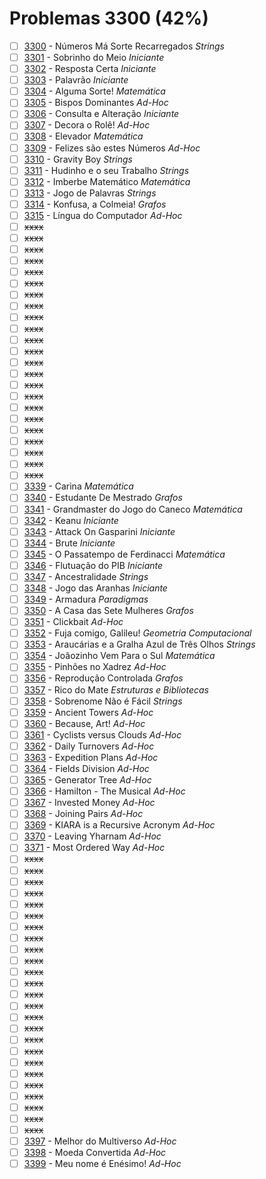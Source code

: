 # Problemas 3300 (42%)

- [ ]  [3300](https://www.beecrowd.com.br/judge/pt/problems/view/3300) - Números Má Sorte Recarregados *Strings*
- [ ]  [3301](https://www.beecrowd.com.br/judge/pt/problems/view/3301) - Sobrinho do Meio *Iniciante*
- [ ]  [3302](https://www.beecrowd.com.br/judge/pt/problems/view/3302) - Resposta Certa *Iniciante*
- [ ]  [3303](https://www.beecrowd.com.br/judge/pt/problems/view/3303) - Palavrão *Iniciante*
- [ ]  [3304](https://www.beecrowd.com.br/judge/pt/problems/view/3304) - Alguma Sorte! *Matemática*
- [ ]  [3305](https://www.beecrowd.com.br/judge/pt/problems/view/3305) - Bispos Dominantes *Ad-Hoc*
- [ ]  [3306](https://www.beecrowd.com.br/judge/pt/problems/view/3306) - Consulta e Alteração *Iniciante*
- [ ]  [3307](https://www.beecrowd.com.br/judge/pt/problems/view/3307) - Decora o Rolê! *Ad-Hoc*
- [ ]  [3308](https://www.beecrowd.com.br/judge/pt/problems/view/3308) - Elevador *Matemática*
- [ ]  [3309](https://www.beecrowd.com.br/judge/pt/problems/view/3309) - Felizes são estes Números *Ad-Hoc*
- [ ]  [3310](https://www.beecrowd.com.br/judge/pt/problems/view/3310) - Gravity Boy *Strings*
- [ ]  [3311](https://www.beecrowd.com.br/judge/pt/problems/view/3311) - Hudinho e o seu Trabalho *Strings*
- [ ]  [3312](https://www.beecrowd.com.br/judge/pt/problems/view/3312) - Imberbe Matemático *Matemática*
- [ ]  [3313](https://www.beecrowd.com.br/judge/pt/problems/view/3313) - Jogo de Palavras *Strings*
- [ ]  [3314](https://www.beecrowd.com.br/judge/pt/problems/view/3314) - Konfusa, a Colmeia! *Grafos*
- [ ]  [3315](https://www.beecrowd.com.br/judge/pt/problems/view/3315) - Língua do Computador *Ad-Hoc*
- [ ] ~~xxxx~~
- [ ] ~~xxxx~~
- [ ] ~~xxxx~~
- [ ] ~~xxxx~~
- [ ] ~~xxxx~~
- [ ] ~~xxxx~~
- [ ] ~~xxxx~~
- [ ] ~~xxxx~~
- [ ] ~~xxxx~~
- [ ] ~~xxxx~~
- [ ] ~~xxxx~~
- [ ] ~~xxxx~~
- [ ] ~~xxxx~~
- [ ] ~~xxxx~~
- [ ] ~~xxxx~~
- [ ] ~~xxxx~~
- [ ] ~~xxxx~~
- [ ] ~~xxxx~~
- [ ] ~~xxxx~~
- [ ] ~~xxxx~~
- [ ] ~~xxxx~~
- [ ] ~~xxxx~~
- [ ] ~~xxxx~~
- [ ]  [3339](https://www.beecrowd.com.br/judge/pt/problems/view/3339) - Carina *Matemática*
- [ ]  [3340](https://www.beecrowd.com.br/judge/pt/problems/view/3340) - Estudante De Mestrado *Grafos*
- [ ]  [3341](https://www.beecrowd.com.br/judge/pt/problems/view/3341) - Grandmaster do Jogo do Caneco *Matemática*
- [ ]  [3342](https://www.beecrowd.com.br/judge/pt/problems/view/3342) - Keanu *Iniciante*
- [ ]  [3343](https://www.beecrowd.com.br/judge/pt/problems/view/3343) - Attack On Gasparini *Iniciante*
- [ ]  [3344](https://www.beecrowd.com.br/judge/pt/problems/view/3344) - Brute *Iniciante*
- [ ]  [3345](https://www.beecrowd.com.br/judge/pt/problems/view/3345) - O Passatempo de Ferdinacci *Matemática*
- [ ]  [3346](https://www.beecrowd.com.br/judge/pt/problems/view/3346) - Flutuação do PIB *Iniciante*
- [ ]  [3347](https://www.beecrowd.com.br/judge/pt/problems/view/3347) - Ancestralidade *Strings*
- [ ]  [3348](https://www.beecrowd.com.br/judge/pt/problems/view/3348) - Jogo das Aranhas *Iniciante*
- [ ]  [3349](https://www.beecrowd.com.br/judge/pt/problems/view/3349) - Armadura *Paradigmas*
- [ ]  [3350](https://www.beecrowd.com.br/judge/pt/problems/view/3350) - A Casa das Sete Mulheres *Grafos*
- [ ]  [3351](https://www.beecrowd.com.br/judge/pt/problems/view/3351) - Clickbait *Ad-Hoc*
- [ ]  [3352](https://www.beecrowd.com.br/judge/pt/problems/view/3352) - Fuja comigo, Galileu! *Geometria Computacional*
- [ ]  [3353](https://www.beecrowd.com.br/judge/pt/problems/view/3353) - Araucárias e a Gralha Azul de Três Olhos *Strings*
- [ ]  [3354](https://www.beecrowd.com.br/judge/pt/problems/view/3354) - Joãozinho Vem Para o Sul *Matemática*
- [ ]  [3355](https://www.beecrowd.com.br/judge/pt/problems/view/3355) - Pinhões no Xadrez *Ad-Hoc*
- [ ]  [3356](https://www.beecrowd.com.br/judge/pt/problems/view/3356) - Reprodução Controlada *Grafos*
- [ ]  [3357](https://www.beecrowd.com.br/judge/pt/problems/view/3357) - Rico do Mate *Estruturas e Bibliotecas*
- [ ]  [3358](https://www.beecrowd.com.br/judge/pt/problems/view/3358) - Sobrenome Não é Fácil *Strings*
- [ ]  [3359](https://www.beecrowd.com.br/judge/pt/problems/view/3359) - Ancient Towers *Ad-Hoc*
- [ ]  [3360](https://www.beecrowd.com.br/judge/pt/problems/view/3360) - Because, Art! *Ad-Hoc*
- [ ]  [3361](https://www.beecrowd.com.br/judge/pt/problems/view/3361) - Cyclists versus Clouds *Ad-Hoc*
- [ ]  [3362](https://www.beecrowd.com.br/judge/pt/problems/view/3362) - Daily Turnovers *Ad-Hoc*
- [ ]  [3363](https://www.beecrowd.com.br/judge/pt/problems/view/3363) - Expedition Plans *Ad-Hoc*
- [ ]  [3364](https://www.beecrowd.com.br/judge/pt/problems/view/3364) - Fields Division *Ad-Hoc*
- [ ]  [3365](https://www.beecrowd.com.br/judge/pt/problems/view/3365) - Generator Tree *Ad-Hoc*
- [ ]  [3366](https://www.beecrowd.com.br/judge/pt/problems/view/3366) - Hamilton - The Musical *Ad-Hoc*
- [ ]  [3367](https://www.beecrowd.com.br/judge/pt/problems/view/3367) - Invested Money *Ad-Hoc*
- [ ]  [3368](https://www.beecrowd.com.br/judge/pt/problems/view/3368) - Joining Pairs *Ad-Hoc*
- [ ]  [3369](https://www.beecrowd.com.br/judge/pt/problems/view/3369) - KIARA is a Recursive Acronym *Ad-Hoc*
- [ ]  [3370](https://www.beecrowd.com.br/judge/pt/problems/view/3370) - Leaving Yharnam *Ad-Hoc*
- [ ]  [3371](https://www.beecrowd.com.br/judge/pt/problems/view/3371) - Most Ordered Way *Ad-Hoc*
- [ ] ~~xxxx~~
- [ ] ~~xxxx~~
- [ ] ~~xxxx~~
- [ ] ~~xxxx~~
- [ ] ~~xxxx~~
- [ ] ~~xxxx~~
- [ ] ~~xxxx~~
- [ ] ~~xxxx~~
- [ ] ~~xxxx~~
- [ ] ~~xxxx~~
- [ ] ~~xxxx~~
- [ ] ~~xxxx~~
- [ ] ~~xxxx~~
- [ ] ~~xxxx~~
- [ ] ~~xxxx~~
- [ ] ~~xxxx~~
- [ ] ~~xxxx~~
- [ ] ~~xxxx~~
- [ ] ~~xxxx~~
- [ ] ~~xxxx~~
- [ ] ~~xxxx~~
- [ ] ~~xxxx~~
- [ ] ~~xxxx~~
- [ ] ~~xxxx~~
- [ ] ~~xxxx~~
- [ ]  [3397](https://www.beecrowd.com.br/judge/pt/problems/view/3397) - Melhor do Multiverso *Ad-Hoc*
- [ ]  [3398](https://www.beecrowd.com.br/judge/pt/problems/view/3398) - Moeda Convertida *Ad-Hoc*
- [ ]  [3399](https://www.beecrowd.com.br/judge/pt/problems/view/3399) - Meu nome é Enésimo! *Ad-Hoc*